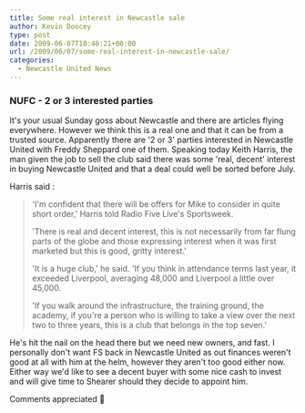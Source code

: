 ```yaml
---
title: Some real interest in Newcastle sale
author: Kevin Doocey
type: post
date: 2009-06-07T10:40:21+00:00
url: /2009/06/07/some-real-interest-in-newcastle-sale/
categories:
  - Newcastle United News
---
```


### NUFC - 2 or 3 interested parties

It's your usual Sunday goss about Newcastle and there are articles flying everywhere. However we think this is a real one and that it can be from a trusted source. Apparently there are  '2 or 3' parties interested in Newcastle United with Freddy Sheppard one of them. Speaking today Keith Harris, the man given the job to sell the club said there was some 'real, decent' interest in buying Newcastle United and that a deal could well be sorted before July.

Harris said :

> 'I'm confident that there will be offers for Mike to consider in quite short order,' Harris told Radio Five Live's Sportsweek.
>
> 'There is real and decent interest, this is not necessarily from far flung parts of the globe and those expressing interest when it was first marketed but this is good, gritty interest.'
>
> 'It is a huge club,' he said. 'If you think in attendance terms last year, it exceeded Liverpool, averaging 48,000 and Liverpool a little over 45,000.
>
> 'If you walk around the infrastructure, the training ground, the academy, if you're a person who is willing to take a view over the next two to three years, this is a club that belongs in the top seven.'

He's hit the nail on the head there but we need new owners, and fast. I personally don't want FS back in Newcastle United as out finances weren't good at all with him at the helm, however they aren't too good either now. Either way we'd like to see a decent buyer with some nice cash to invest and will give time to Shearer should they decide to appoint him.

Comments appreciated 🙂

